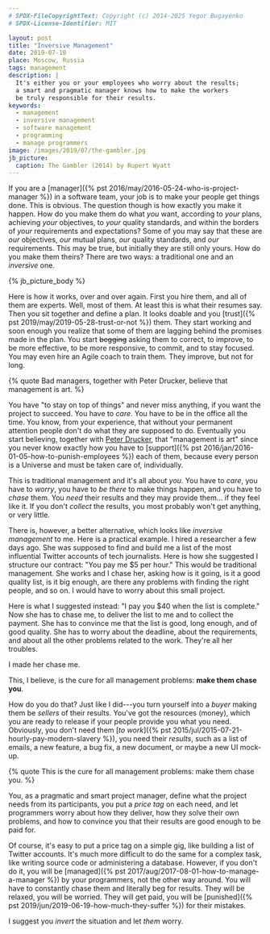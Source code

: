 ```yaml
---
# SPDX-FileCopyrightText: Copyright (c) 2014-2025 Yegor Bugayenko
# SPDX-License-Identifier: MIT

layout: post
title: "Inversive Management"
date: 2019-07-10
place: Moscow, Russia
tags: management
description: |
  It's either you or your employees who worry about the results;
  a smart and pragmatic manager knows how to make the workers
  be truly responsible for their results.
keywords:
  - management
  - inversive management
  - software management
  - programming
  - manage programmers
image: /images/2019/07/the-gambler.jpg
jb_picture:
  caption: The Gambler (2014) by Rupert Wyatt
---
```


If you are a [manager]({% pst 2016/may/2016-05-24-who-is-project-manager %})
in a software team, your job
is to make your people get things done. This is obvious. The question though is
how exactly you make it happen. How do you make them do what _you_ want, according
to _your_ plans, achieving _your_ objectives, to _your_ quality standards,
and within the borders of _your_ requirements and expectations? Some of you
may say that these are _our_ objectives, _our_ mutual plans, _our_ quality
standards, and _our_ requirements. This may be true, but initially they are still only yours.
How do you make them theirs? There are two ways: a traditional one and an _inversive_
one.

<!--more-->

{% jb_picture_body %}

Here is how it works, over and over again. First you hire them, and all of them are experts.
Well, most of them. At least this is what their resumes say. Then you sit together and define a plan.
It looks doable and you [trust]({% pst 2019/may/2019-05-28-trust-or-not %}) them.
They start working and soon enough you realize that some of them
are lagging behind the promises made in the plan. You start ~~begging~~ asking them
to correct, to improve, to be more effective, to be more responsive,
to commit, and to stay focused. You may even hire an Agile coach to train them.
They improve, but not for long.

{% quote Bad managers, together with Peter Drucker, believe that management is art. %}

You have "to stay on top of things" and never miss anything, if you want the project to succeed.
You have to _care_. You have to be in the office all the time.
You know, from your experience, that without your permanent attention
people don't do what they are supposed to do. Eventually you start believing,
together with [Peter Drucker](https://en.wikipedia.org/wiki/Peter_Drucker),
that "management is art" since you never know exactly how you have to
[support]({% pst 2016/jan/2016-01-05-how-to-punish-employees %}) each of them,
because every person is a Universe and must be taken care of, individually.

This is traditional management and it's all about _you_.
You have to _care_, you have to _worry_, you have to _be there_ to make
things happen, and you have to _chase_ them. You _need_ their results
and they may provide them... if they feel like it. If you don't
_collect_ the results, you most probably won't get anything, or very little.

There is, however, a better alternative, which looks
like _inversive management_ to me. Here is a practical example. I hired
a researcher a few days ago. She was supposed to find and build me a list
of the most influential Twitter accounts of tech journalists. Here is how
she suggested I structure our contract: "You pay me $5 per hour."
This would be traditional management. She works and I
chase her, asking how is it going, is it a good quality list, is it big
enough, are there any problems with finding the right people, and so on.
I would have to worry about this small project.

Here is what I suggested instead: "I pay you $40 when the list is complete."
Now she has to chase me, to deliver the list to me and to collect the payment.
She has to convince me that the list is good, long enough, and of
good quality. She has to worry about the deadline, about the requirements,
and about all the other problems related to the work. They're all her troubles.

I made her chase me.

This, I believe, is the cure for all management problems:
**make them chase you**.

How do you do that? Just like I did---you turn yourself into a _buyer_
making them be _sellers_ of their results. You've got the resources (money), which
you are ready to release if your people provide you what you need. Obviously,
you don't need them [_to work_]({% pst 2015/jul/2015-07-21-hourly-pay-modern-slavery %}),
you need their _results_, such as a list of emails, a new
feature, a bug fix, a new document, or maybe a new UI mock-up.

{% quote This is the cure for all management problems: make them chase you. %}

You, as a pragmatic and smart project manager, define what the project
needs from its participants, you put a _price tag_ on each need, and let programmers
worry about how they deliver, how they solve their own problems, and
how to convince you that their results are good enough to be paid for.

Of course, it's easy to put a price tag on a simple gig, like building
a list of Twitter accounts. It's much
more difficult to do the same for a complex task, like writing source
code or administering a database. However, if you don't do it,
you will be [managed]({% pst 2017/aug/2017-08-01-how-to-manage-a-manager %})
by your programmers, not the other way around. You will
have to constantly chase them and literally beg for results. They will
be relaxed, you will be worried. They will get paid, you will be
[punished]({% pst 2019/jun/2019-06-19-how-much-they-suffer %})
for their mistakes.

I suggest you _invert_ the situation and let _them_ worry.

